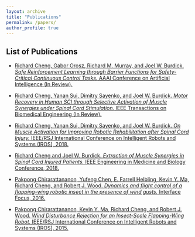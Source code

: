```yaml
---
layout: archive
title: "Publications"
permalink: /papers/
author_profile: true
---
```


List of Publications
------

* [Richard Cheng, Gabor Orosz, Richard M. Murray, and Joel W. Burdick. *Safe Reinforcement Learning through Barrier Functions for Safety-Critical Continuous Control Tasks.* AAAI Conference on Artificial Intelligence (In Review).](http://rcheng805.github.io/files/aaai2018.pdf) <br/>

* [Richard Cheng, Yanan Sui, Dimitry Sayenko, and Joel W. Burdick. *Motor Recovery in Human SCI through Selective Activation of Muscle Synergies under Spinal Cord Stimulation.* IEEE Transactions on Biomedical Engineering (In Review).](http://rcheng805.github.io/files/tbme2018.pdf) <br/>

* [Richard Cheng, Yanan Sui, Dimitry Sayenko, and Joel W. Burdick. *On Muscle Activation for Improving Robotic Rehabilitation after Spinal Cord Injury.* IEEE/RSJ International Conference on Intelligent Robots and Systems (IROS), 2018.](http://rcheng805.github.io/files/iros2018.pdf) <br/>

* [Richard Cheng and Joel W. Burdick. *Extraction of Muscle Synergies in Spinal Cord Injured Patients.* IEEE Engineering in Medicine and Biology Conference, 2018.](http://rcheng805.github.io/files/embc2018.pdf) <br/>

* [Pakpong Chirarattananon, Yufeng Chen, E. Farrell Helbling, Kevin Y. Ma, Richard Cheng, and Robert J. Wood. *Dynamics and flight control of a flapping-wing robotic insect in the presence of wind gusts.* Interface Focus, 2016.](http://rcheng805.github.io/files/interface2016.pdf) <br/>

* [Pakpong Chirarattananon, Kevin Y. Ma, Richard Cheng, and Robert J. Wood. *Wind Disturbance Rejection for an Insect-Scale Flapping-Wing Robot.* IEEE/RSJ International Conference on Intelligent Robots and Systems (IROS), 2015.](http://rcheng805.github.io/files/iros2015.pdf) <br/>
